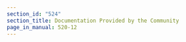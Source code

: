 ```yaml
---
section_id: "524"
section_title: Documentation Provided by the Community
page_in_manual: 520-12
---
```

